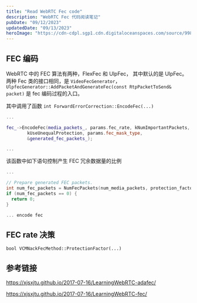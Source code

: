 ```yaml
---
title: "Read WebRTC Fec code"
description: "WebRTC Fec 代码阅读笔记"
pubDate: "09/12/2023"
updatedDate: "09/13/2023"
heroImage: "https://cdn-cdpl.sgp1.cdn.digitaloceanspaces.com/source/998b78e349061b4971c0a2b0e8d6be41/webrtc.png"
---
```


## FEC 编码

WebRTC 中的 FEC 算法有两种，FlexFec 和 UlpFec，
其中默认的是 UlpFec。
两种 Fec 类的接口相同，是 `VideoFecGenerator`，
`UlpfecGenerator::AddPacketAndGenerateFec(const RtpPacketToSend& packet)` 是 fec 编码过程的入口。

其中调用了函数 `int ForwardErrorCorrection::EncodeFec(...)`

```cpp
...

fec_->EncodeFec(media_packets_, params.fec_rate, kNumImportantPackets,
        kUseUnequalProtection, params.fec_mask_type,
        &generated_fec_packets_);

...
```

该函数中如下语句控制产生 FEC 冗余数据量的比例

```cpp
...

// Prepare generated FEC packets.
int num_fec_packets = NumFecPackets(num_media_packets, protection_factor);
if (num_fec_packets == 0) {
  return 0;
}

... encode fec
```

## FEC rate 决策

`bool VCMNackFecMethod::ProtectionFactor(...)`

## 参考链接

https://xjsxjtu.github.io/2017-07-16/LearningWebRTC-adafec/

https://xjsxjtu.github.io/2017-07-16/LearningWebRTC-fec/
